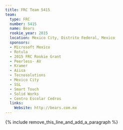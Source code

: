 ```yaml
---
title: FRC Team 5415
team:
  type: FRC
  number: 5415
  name: Bears
  rookie_year: 2015
  location: Mexico City, Distrito Federal, Mexico
  sponsors:
  - Microsoft Mexico
  - Rotula
  - 2015 FRC Rookie Grant
  - Peerless- AV
  - Kramer
  - Aiisa
  - Tecnosolutions
  - Mexico City
  - SSL
  - Smart Touch
  - Solid Works
  - Centro Escolar Cedros
  links:
    Website: http://bears.com.mx
---
```


{% include remove_this_line_and_add_a_paragraph %}